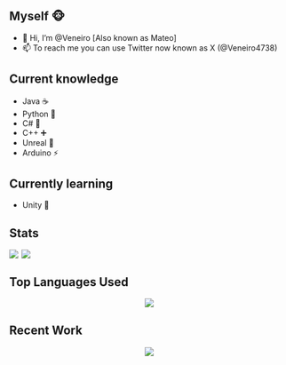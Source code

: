 ## Myself 🐵
- 👋 Hi, I’m @Veneiro [Also known as Mateo]
- 📫 To reach me you can use Twitter now known as X (@Veneiro4738)
## Current knowledge
- Java ☕
- Python 🐍
- C# 🦈
- C++ ➕
- Unreal 👾
- Arduino ⚡

## Currently learning
- Unity 🦾

## Stats
<p style="display: flex">
  <img align="left" src="https://github-readme-streak-stats.herokuapp.com/?user=Veneiro&theme=dark"/>
  <img align="right" src="https://github-readme-stats.vercel.app/api?username=Veneiro&show_icons=true&theme=dark" />
</p>

## Top Languages Used
<p align="center">
  <img src="https://github-readme-stats.vercel.app/api/top-langs/?username=Veneiro&theme=dark" />
</p>

## Recent Work
<p align="center">
  <img src="https://github-readme-stats.vercel.app/api/pin/?username=Veneiro&repo=ShadowCraft-Project&theme=dark" />
</p>
<!---
Veneiro/Veneiro is a ✨ special ✨ repository because its `README.md` (this file) appears on your GitHub profile.
You can click the Preview link to take a look at your changes.
--->
